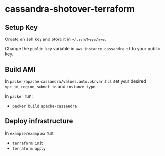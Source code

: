 # cassandra-shotover-terraform

## Setup Key

Create an ssh key and store it in `~/.ssh/keys/aws`.

Change the `public_key` variable in `aws_instance.cassandra.tf` to your public key.

## Build AMI

In `packer/apache-cassandra/values.auto.pkrvar.hcl` set your desired `vpc_id`, `region`, `subnet_id` and `instance_type`.

In `packer` run:

- `packer build apache-cassandra`

## Deploy infrastructure

In `example/examplea` run:

- `terraform init`
- `terraform apply`
